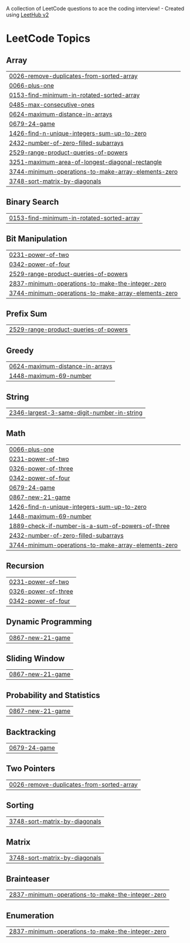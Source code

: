 A collection of LeetCode questions to ace the coding interview! - Created using [LeetHub v2](https://github.com/arunbhardwaj/LeetHub-2.0)
<!---LeetCode Topics Start-->
# LeetCode Topics
## Array
|  |
| ------- |
| [0026-remove-duplicates-from-sorted-array](https://github.com/sajjad939/leetcode/tree/master/0026-remove-duplicates-from-sorted-array) |
| [0066-plus-one](https://github.com/sajjad939/leetcode/tree/master/0066-plus-one) |
| [0153-find-minimum-in-rotated-sorted-array](https://github.com/sajjad939/leetcode/tree/master/0153-find-minimum-in-rotated-sorted-array) |
| [0485-max-consecutive-ones](https://github.com/sajjad939/leetcode/tree/master/0485-max-consecutive-ones) |
| [0624-maximum-distance-in-arrays](https://github.com/sajjad939/leetcode/tree/master/0624-maximum-distance-in-arrays) |
| [0679-24-game](https://github.com/sajjad939/leetcode/tree/master/0679-24-game) |
| [1426-find-n-unique-integers-sum-up-to-zero](https://github.com/sajjad939/leetcode/tree/master/1426-find-n-unique-integers-sum-up-to-zero) |
| [2432-number-of-zero-filled-subarrays](https://github.com/sajjad939/leetcode/tree/master/2432-number-of-zero-filled-subarrays) |
| [2529-range-product-queries-of-powers](https://github.com/sajjad939/leetcode/tree/master/2529-range-product-queries-of-powers) |
| [3251-maximum-area-of-longest-diagonal-rectangle](https://github.com/sajjad939/leetcode/tree/master/3251-maximum-area-of-longest-diagonal-rectangle) |
| [3744-minimum-operations-to-make-array-elements-zero](https://github.com/sajjad939/leetcode/tree/master/3744-minimum-operations-to-make-array-elements-zero) |
| [3748-sort-matrix-by-diagonals](https://github.com/sajjad939/leetcode/tree/master/3748-sort-matrix-by-diagonals) |
## Binary Search
|  |
| ------- |
| [0153-find-minimum-in-rotated-sorted-array](https://github.com/sajjad939/leetcode/tree/master/0153-find-minimum-in-rotated-sorted-array) |
## Bit Manipulation
|  |
| ------- |
| [0231-power-of-two](https://github.com/sajjad939/leetcode/tree/master/0231-power-of-two) |
| [0342-power-of-four](https://github.com/sajjad939/leetcode/tree/master/0342-power-of-four) |
| [2529-range-product-queries-of-powers](https://github.com/sajjad939/leetcode/tree/master/2529-range-product-queries-of-powers) |
| [2837-minimum-operations-to-make-the-integer-zero](https://github.com/sajjad939/leetcode/tree/master/2837-minimum-operations-to-make-the-integer-zero) |
| [3744-minimum-operations-to-make-array-elements-zero](https://github.com/sajjad939/leetcode/tree/master/3744-minimum-operations-to-make-array-elements-zero) |
## Prefix Sum
|  |
| ------- |
| [2529-range-product-queries-of-powers](https://github.com/sajjad939/leetcode/tree/master/2529-range-product-queries-of-powers) |
## Greedy
|  |
| ------- |
| [0624-maximum-distance-in-arrays](https://github.com/sajjad939/leetcode/tree/master/0624-maximum-distance-in-arrays) |
| [1448-maximum-69-number](https://github.com/sajjad939/leetcode/tree/master/1448-maximum-69-number) |
## String
|  |
| ------- |
| [2346-largest-3-same-digit-number-in-string](https://github.com/sajjad939/leetcode/tree/master/2346-largest-3-same-digit-number-in-string) |
## Math
|  |
| ------- |
| [0066-plus-one](https://github.com/sajjad939/leetcode/tree/master/0066-plus-one) |
| [0231-power-of-two](https://github.com/sajjad939/leetcode/tree/master/0231-power-of-two) |
| [0326-power-of-three](https://github.com/sajjad939/leetcode/tree/master/0326-power-of-three) |
| [0342-power-of-four](https://github.com/sajjad939/leetcode/tree/master/0342-power-of-four) |
| [0679-24-game](https://github.com/sajjad939/leetcode/tree/master/0679-24-game) |
| [0867-new-21-game](https://github.com/sajjad939/leetcode/tree/master/0867-new-21-game) |
| [1426-find-n-unique-integers-sum-up-to-zero](https://github.com/sajjad939/leetcode/tree/master/1426-find-n-unique-integers-sum-up-to-zero) |
| [1448-maximum-69-number](https://github.com/sajjad939/leetcode/tree/master/1448-maximum-69-number) |
| [1889-check-if-number-is-a-sum-of-powers-of-three](https://github.com/sajjad939/leetcode/tree/master/1889-check-if-number-is-a-sum-of-powers-of-three) |
| [2432-number-of-zero-filled-subarrays](https://github.com/sajjad939/leetcode/tree/master/2432-number-of-zero-filled-subarrays) |
| [3744-minimum-operations-to-make-array-elements-zero](https://github.com/sajjad939/leetcode/tree/master/3744-minimum-operations-to-make-array-elements-zero) |
## Recursion
|  |
| ------- |
| [0231-power-of-two](https://github.com/sajjad939/leetcode/tree/master/0231-power-of-two) |
| [0326-power-of-three](https://github.com/sajjad939/leetcode/tree/master/0326-power-of-three) |
| [0342-power-of-four](https://github.com/sajjad939/leetcode/tree/master/0342-power-of-four) |
## Dynamic Programming
|  |
| ------- |
| [0867-new-21-game](https://github.com/sajjad939/leetcode/tree/master/0867-new-21-game) |
## Sliding Window
|  |
| ------- |
| [0867-new-21-game](https://github.com/sajjad939/leetcode/tree/master/0867-new-21-game) |
## Probability and Statistics
|  |
| ------- |
| [0867-new-21-game](https://github.com/sajjad939/leetcode/tree/master/0867-new-21-game) |
## Backtracking
|  |
| ------- |
| [0679-24-game](https://github.com/sajjad939/leetcode/tree/master/0679-24-game) |
## Two Pointers
|  |
| ------- |
| [0026-remove-duplicates-from-sorted-array](https://github.com/sajjad939/leetcode/tree/master/0026-remove-duplicates-from-sorted-array) |
## Sorting
|  |
| ------- |
| [3748-sort-matrix-by-diagonals](https://github.com/sajjad939/leetcode/tree/master/3748-sort-matrix-by-diagonals) |
## Matrix
|  |
| ------- |
| [3748-sort-matrix-by-diagonals](https://github.com/sajjad939/leetcode/tree/master/3748-sort-matrix-by-diagonals) |
## Brainteaser
|  |
| ------- |
| [2837-minimum-operations-to-make-the-integer-zero](https://github.com/sajjad939/leetcode/tree/master/2837-minimum-operations-to-make-the-integer-zero) |
## Enumeration
|  |
| ------- |
| [2837-minimum-operations-to-make-the-integer-zero](https://github.com/sajjad939/leetcode/tree/master/2837-minimum-operations-to-make-the-integer-zero) |
<!---LeetCode Topics End-->